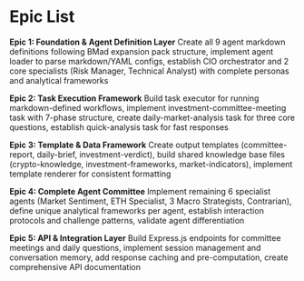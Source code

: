 # Epic List

**Epic 1: Foundation & Agent Definition Layer**
Create all 9 agent markdown definitions following BMad expansion pack structure, implement agent loader to parse markdown/YAML configs, establish CIO orchestrator and 2 core specialists (Risk Manager, Technical Analyst) with complete personas and analytical frameworks

**Epic 2: Task Execution Framework** 
Build task executor for running markdown-defined workflows, implement investment-committee-meeting task with 7-phase structure, create daily-market-analysis task for three core questions, establish quick-analysis task for fast responses

**Epic 3: Template & Data Framework**
Create output templates (committee-report, daily-brief, investment-verdict), build shared knowledge base files (crypto-knowledge, investment-frameworks, market-indicators), implement template renderer for consistent formatting

**Epic 4: Complete Agent Committee**
Implement remaining 6 specialist agents (Market Sentiment, ETH Specialist, 3 Macro Strategists, Contrarian), define unique analytical frameworks per agent, establish interaction protocols and challenge patterns, validate agent differentiation

**Epic 5: API & Integration Layer**
Build Express.js endpoints for committee meetings and daily questions, implement session management and conversation memory, add response caching and pre-computation, create comprehensive API documentation
